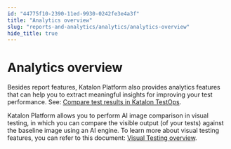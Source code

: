 ```yaml
---
id: "44775f10-2390-11ed-9930-0242fe3e4a3f"
title: "Analytics overview"
slug: "reports-and-analytics/analytics/analytics-overview"
hide_title: true
---
```


# <a id="concept-8280" class="anchor_top_offset"/><a id="ariaid-title1" class="anchor_top_offset"/>Analytics overview

<p xmlns="http://www.w3.org/1999/xhtml" className="p">Besides report features,  <span className="ph">Katalon Platform</span> also provides analytics features that can help you to extract meaningful insights  for improving your test performance. See: <a className="xref" href="/docs/reports-and-analytics/analytics/compare-test-results-in-katalon-testops">Compare test results in <span className="ph">Katalon TestOps</span></a>.</p> 
<p xmlns="http://www.w3.org/1999/xhtml" className="p"><span className="ph">Katalon Platform</span> allows you to perform AI image comparison in visual testing, in which you can compare the visible output (of your tests) against the baseline image using an AI engine. To learn more about visual testing features, you can refer to this document: <a className="xref" href="/docs/reports-and-analytics/analytics/visual-testing/visual-testing-overview">Visual Testing overview</a>.</p> 
